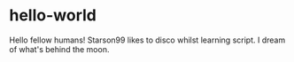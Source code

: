 # hello-world
Hello fellow humans!
Starson99 likes to disco whilst learning script.
I dream of what's behind the moon.
